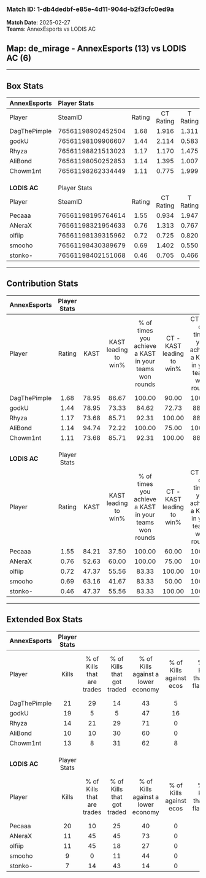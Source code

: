 ### Match ID: 1-db4dedbf-e85e-4d11-904d-b2f3cfc0ed9a  
**Match Date**: 2025-02-27  
**Teams**: AnnexEsports vs LODIS AC  

## **Map**: de_mirage - AnnexEsports (13) vs LODIS AC (6)  
---  

## Box Stats  

| **AnnexEsports** | Player Stats      |        |           |          |       |       |       |         |        |      |     |
| :- | :- | :-: | :-: | :-: | :-: | :-: | :-: | :-: | :-: | :-: | :-: |
| Player           | SteamID           | Rating | CT Rating | T Rating | KAST  |  ADR  | Kills | Assists | Deaths | K/D  | HS% |
| DagThePimple     | 76561198902452504 |  1.68  |   1.916   |  1.311   | 78.95 | 105.9 |  21   |    6    |   10   | 2.10 | 47  |
| godkU            | 76561198109906607 |  1.44  |   2.114   |  0.583   | 78.95 | 91.0  |  19   |    7    |   14   | 1.36 | 26  |
| Rhyza            | 76561198821513023 |  1.17  |   1.170   |  1.475   | 73.68 | 76.4  |  14   |    5    |   12   | 1.17 | 42  |
| AliBond          | 76561198050252853 |  1.14  |   1.395   |  1.007   | 94.74 | 59.9  |  10   |    4    |   10   | 1.00 | 60  |
| Chowm1nt         | 76561198262334449 |  1.11  |   0.775   |  1.999   | 73.68 | 80.0  |  13   |    6    |   13   | 1.00 | 61  |
|                  |                   |        |           |          |       |       |       |         |        |      |     |
|                  |                   |        |           |          |       |       |       |         |        |      |     |
|                  |                   |        |           |          |       |       |       |         |        |      |     |
| **LODIS AC**     | Player Stats      |        |           |          |       |       |       |         |        |      |     |
| Player           | SteamID           | Rating | CT Rating | T Rating | KAST  |  ADR  | Kills | Assists | Deaths | K/D  | HS% |
| Pecaaa           | 76561198195764614 |  1.55  |   0.934   |  1.947   | 84.21 | 108.5 |  20   |    1    |   14   | 1.43 | 75  |
| ANeraX           | 76561198321954633 |  0.76  |   1.313   |  0.767   | 52.63 | 79.8  |  11   |    6    |   17   | 0.65 | 90  |
| olfiip           | 76561198139315962 |  0.72  |   0.725   |  0.820   | 47.37 | 67.5  |  11   |    4    |   15   | 0.73 | 63  |
| smooho           | 76561198430389679 |  0.69  |   1.402   |  0.550   | 63.16 | 61.0  |   9   |    3    |   16   | 0.56 | 55  |
| stonko-          | 76561198402151068 |  0.46  |   0.705   |  0.466   | 47.37 | 55.2  |   7   |    2    |   16   | 0.44 | 57  |
---  

## Contribution Stats  

| **AnnexEsports** | Player Stats |       |                      |                                                        |                           |                                                             |                          |                                                            |
| :- | :-: | :-: | :-: | :-: | :-: | :-: | :-: | :-: |
| Player           |    Rating    | KAST  | KAST leading to win% | % of times you achieve a KAST in your teams won rounds | CT - KAST leading to win% | CT - % of times you achieve a KAST in your teams won rounds | T - KAST leading to win% | T - % of times you achieve a KAST in your teams won rounds |
| DagThePimple     |     1.68     | 78.95 |        86.67         |                         100.00                         |           90.00           |                           100.00                            |          80.00           |                           100.00                           |
| godkU            |     1.44     | 78.95 |        73.33         |                         84.62                          |           72.73           |                            88.89                            |          75.00           |                           75.00                            |
| Rhyza            |     1.17     | 73.68 |        85.71         |                         92.31                          |          100.00           |                            88.89                            |          66.67           |                           100.00                           |
| AliBond          |     1.14     | 94.74 |        72.22         |                         100.00                         |           75.00           |                           100.00                            |          66.67           |                           100.00                           |
| Chowm1nt         |     1.11     | 73.68 |        85.71         |                         92.31                          |          100.00           |                            88.89                            |          66.67           |                           100.00                           |
|                  |              |       |                      |                                                        |                           |                                                             |                          |                                                            |
|                  |              |       |                      |                                                        |                           |                                                             |                          |                                                            |
|                  |              |       |                      |                                                        |                           |                                                             |                          |                                                            |
| **LODIS AC**     | Player Stats |       |                      |                                                        |                           |                                                             |                          |                                                            |
| Player           |    Rating    | KAST  | KAST leading to win% | % of times you achieve a KAST in your teams won rounds | CT - KAST leading to win% | CT - % of times you achieve a KAST in your teams won rounds | T - KAST leading to win% | T - % of times you achieve a KAST in your teams won rounds |
| Pecaaa           |     1.55     | 84.21 |        37.50         |                         100.00                         |           60.00           |                           100.00                            |          27.27           |                           100.00                           |
| ANeraX           |     0.76     | 52.63 |        60.00         |                         100.00                         |           75.00           |                           100.00                            |          50.00           |                           100.00                           |
| olfiip           |     0.72     | 47.37 |        55.56         |                         83.33                          |          100.00           |                           100.00                            |          33.33           |                           66.67                            |
| smooho           |     0.69     | 63.16 |        41.67         |                         83.33                          |           50.00           |                           100.00                            |          33.33           |                           66.67                            |
| stonko-          |     0.46     | 47.37 |        55.56         |                         83.33                          |          100.00           |                           100.00                            |          33.33           |                           66.67                            |
---  

## Extended Box Stats  

| **AnnexEsports** | Player Stats |                            |                            |                                    |                         |                              |                                 |        |                             |                                     |                          |                               |                            |
| :- | :-: | :-: | :-: | :-: | :-: | :-: | :-: | :-: | :-: | :-: | :-: | :-: | :-: |
| Player           |    Kills     | % of Kills that are trades | % of Kills that got traded | % of Kills against a lower economy | % of Kills against ecos | % of Kills that are flawless | % of Kills that are close duels | Deaths | % of Deaths that get traded | % of Deaths against a lower economy | % of Deaths against ecos | % of Deaths that are flawless | % of Deaths that are close |
| DagThePimple     |      21      |             29             |             14             |                 43                 |            5            |              71              |                0                |   10   |              0              |                 30                  |            0             |              60               |             0              |
| godkU            |      19      |             5              |             5              |                 47                 |           16            |              68              |                5                |   14   |             29              |                 43                  |            0             |              64               |             0              |
| Rhyza            |      14      |             21             |             29             |                 71                 |            0            |              64              |                0                |   12   |             33              |                 33                  |            0             |              58               |             8              |
| AliBond          |      10      |             10             |             30             |                 60                 |            0            |              60              |               20                |   10   |             40              |                 40                  |            0             |              50               |             0              |
| Chowm1nt         |      13      |             8              |             31             |                 62                 |            8            |              77              |                8                |   13   |             31              |                 38                  |            0             |              46               |             15             |
|                  |              |                            |                            |                                    |                         |                              |                                 |        |                             |                                     |                          |                               |                            |
|                  |              |                            |                            |                                    |                         |                              |                                 |        |                             |                                     |                          |                               |                            |
|                  |              |                            |                            |                                    |                         |                              |                                 |        |                             |                                     |                          |                               |                            |
| **LODIS AC**     | Player Stats |                            |                            |                                    |                         |                              |                                 |        |                             |                                     |                          |                               |                            |
| Player           |    Kills     | % of Kills that are trades | % of Kills that got traded | % of Kills against a lower economy | % of Kills against ecos | % of Kills that are flawless | % of Kills that are close duels | Deaths | % of Deaths that get traded | % of Deaths against a lower economy | % of Deaths against ecos | % of Deaths that are flawless | % of Deaths that are close |
| Pecaaa           |      20      |             10             |             25             |                 40                 |            0            |              55              |                5                |   14   |              7              |                 29                  |            0             |              79               |             0              |
| ANeraX           |      11      |             45             |             45             |                 73                 |            0            |              64              |               18                |   17   |             24              |                 29                  |            0             |              76               |             0              |
| olfiip           |      11      |             45             |             18             |                 27                 |            0            |              64              |                0                |   15   |             13              |                 33                  |            0             |              80               |             0              |
| smooho           |      9       |             0              |             11             |                 44                 |            0            |              67              |                0                |   16   |             31              |                 31                  |            0             |              50               |             13             |
| stonko-          |      7       |             14             |             43             |                 14                 |            0            |              43              |                0                |   16   |             19              |                 25                  |            0             |              63               |             13             |
